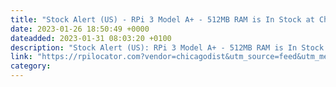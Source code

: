 ```yaml
---
title: "Stock Alert (US) - RPi 3 Model A+ - 512MB RAM is In Stock at Chicago Elec. Dist."
date: 2023-01-26 18:50:49 +0000
dateadded: 2023-01-31 08:03:20 +0100
description: "Stock Alert (US): RPi 3 Model A+ - 512MB RAM is In Stock at Chicago Elec. Dist."
link: "https://rpilocator.com?vendor=chicagodist&utm_source=feed&utm_medium=rss"
category:
---
```

